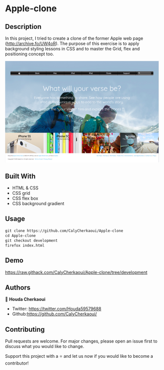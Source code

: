 # Apple-clone
## Description
In this project, I tried to create a clone of the former Apple web page (http://archive.fo/UW4oR). The purpose of this exercise is to apply background styling lessons in CSS and to master the Grid, flex and positioning concept too.

![screenshot](images/Screenshot.png)


## Built With
- HTML & CSS
- CSS grid
- CSS flex box
- CSS background gradient

## Usage
```Git
git clone https://github.com/CalyCherkaoui/Apple-clone
cd Apple-clone
git checkout development
firefox index.html
```
## Demo
https://raw.githack.com/CalyCherkaoui/Apple-clone/tree/development

## Authors
👩 **Houda Cherkaoui**
- Twitter: https://twitter.com/Houda59579688
- Github:https://github.com/CalyCherkaoui/

## Contributing
Pull requests are welcome. For major changes, please open an issue first to discuss what you would like to change.

Support this project with a ⭐️ and let us now if you would like to become a contributor!